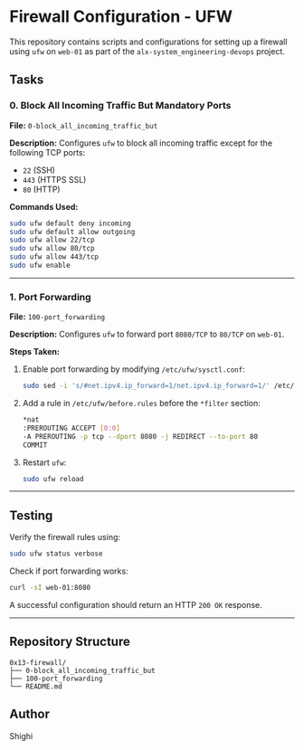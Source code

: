 # Firewall Configuration - UFW

This repository contains scripts and configurations for setting up a firewall using `ufw` on `web-01` as part of the `alx-system_engineering-devops` project.

## Tasks

### 0. Block All Incoming Traffic But Mandatory Ports

**File:** `0-block_all_incoming_traffic_but`

**Description:**
Configures `ufw` to block all incoming traffic except for the following TCP ports:

- `22` (SSH)
- `443` (HTTPS SSL)
- `80` (HTTP)

**Commands Used:**

```bash
sudo ufw default deny incoming
sudo ufw default allow outgoing
sudo ufw allow 22/tcp
sudo ufw allow 80/tcp
sudo ufw allow 443/tcp
sudo ufw enable
```

---

### 1. Port Forwarding

**File:** `100-port_forwarding`

**Description:**
Configures `ufw` to forward port `8080/TCP` to `80/TCP` on `web-01`.

**Steps Taken:**

1. Enable port forwarding by modifying `/etc/ufw/sysctl.conf`:
   ```bash
   sudo sed -i 's/#net.ipv4.ip_forward=1/net.ipv4.ip_forward=1/' /etc/ufw/sysctl.conf
   ```
2. Add a rule in `/etc/ufw/before.rules` before the `*filter` section:
   ```bash
   *nat
   :PREROUTING ACCEPT [0:0]
   -A PREROUTING -p tcp --dport 8080 -j REDIRECT --to-port 80
   COMMIT
   ```
3. Restart `ufw`:
   ```bash
   sudo ufw reload
   ```

---

## Testing

Verify the firewall rules using:

```bash
sudo ufw status verbose
```

Check if port forwarding works:

```bash
curl -sI web-01:8080
```

A successful configuration should return an HTTP `200 OK` response.

---

## Repository Structure

```
0x13-firewall/
├── 0-block_all_incoming_traffic_but
├── 100-port_forwarding
└── README.md
```

## Author

Shighi


